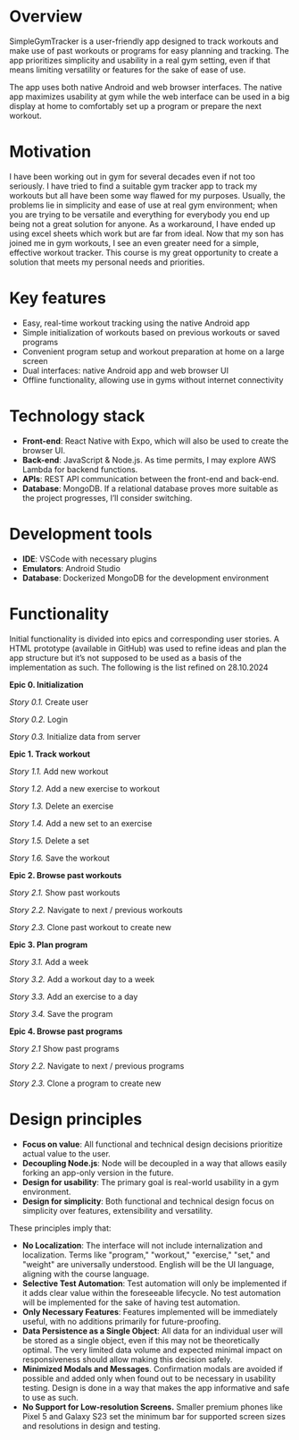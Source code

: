 # Overview

SimpleGymTracker is a user-friendly app designed to track workouts and make use of past workouts or programs for easy planning and tracking. The app prioritizes simplicity and usability in a real gym setting, even if that means limiting versatility or features for the sake of ease of use.

The app uses both native Android and web browser interfaces. The native app maximizes usability at gym while the web interface can be used in a big display at home to comfortably set up a program or prepare the next workout.

# Motivation

I have been working out in gym for several decades even if not too seriously. I have tried to find a suitable gym tracker app to track my workouts but all have been some way flawed for my purposes. Usually, the problems lie in simplicity and ease of use at real gym environment; when you are trying to be versatile and everything for everybody you end up being not a great solution for anyone. As a workaround, I have ended up using excel sheets which work but are far from ideal. Now that my son has joined me in gym workouts, I see an even greater need for a simple, effective workout tracker. This course is my great opportunity to create a solution that meets my personal needs and priorities.

# Key features

-   Easy, real-time workout tracking using the native Android app
-   Simple initialization of workouts based on previous workouts or saved programs
-   Convenient program setup and workout preparation at home on a large screen
-   Dual interfaces: native Android app and web browser UI
-   Offline functionality, allowing use in gyms without internet connectivity

# Technology stack

-   **Front-end**: React Native with Expo, which will also be used to create the browser UI.
-   **Back-end**: JavaScript & Node.js. As time permits, I may explore AWS Lambda for backend functions.
-   **APIs**: REST API communication between the front-end and back-end.
-   **Database**: MongoDB. If a relational database proves more suitable as the project progresses, I’ll consider switching.

# Development tools

-   **IDE**: VSCode with necessary plugins
-   **Emulators**: Android Studio
-   **Database**: Dockerized MongoDB for the development environment

# Functionality

Initial functionality is divided into epics and corresponding user stories. A HTML prototype (available in GitHub) was used to refine ideas and plan the app structure but it’s not supposed to be used as a basis of the implementation as such. The following is the list refined on 28.10.2024

**Epic 0. Initialization**

*Story 0.1.* Create user

*Story 0.2.* Login

*Story 0.3.* Initialize data from server

**Epic 1. Track workout**

*Story 1.1.* Add new workout

*Story 1.2.* Add a new exercise to workout

*Story 1.3.* Delete an exercise

*Story 1.4.* Add a new set to an exercise

*Story 1.5.* Delete a set

*Story 1.6.* Save the workout

**Epic 2. Browse past workouts**

*Story 2.1.* Show past workouts

*Story 2.2.* Navigate to next / previous workouts

*Story 2.3.* Clone past workout to create new

**Epic 3. Plan program**

*Story 3.1.* Add a week

*Story 3.2.* Add a workout day to a week

*Story 3.3.* Add an exercise to a day

*Story 3.4.* Save the program

**Epic 4. Browse past programs**

*Story 2.1* Show past programs

*Story 2.2.* Navigate to next / previous programs

*Story 2.3.* Clone a program to create new

# Design principles

-   **Focus on value**: All functional and technical design decisions prioritize actual value to the user.
-   **Decoupling Node.js**: Node will be decoupled in a way that allows easily forking an app-only version in the future.
-   **Design for usability**: The primary goal is real-world usability in a gym environment.
-   **Design for simplicity**: Both functional and technical design focus on simplicity over features, extensibility and versatility.

These principles imply that:

-   **No Localization**: The interface will not include internalization and localization. Terms like "program," "workout," "exercise," "set," and "weight" are universally understood. English will be the UI language, aligning with the course language.
-   **Selective Test Automation**: Test automation will only be implemented if it adds clear value within the foreseeable lifecycle. No test automation will be implemented for the sake of having test automation.
-   **Only Necessary Features**: Features implemented will be immediately useful, with no additions primarily for future-proofing.
-   **Data Persistence as a Single Object**: All data for an individual user will be stored as a single object, even if this may not be theoretically optimal. The very limited data volume and expected minimal impact on responsiveness should allow making this decision safely.
-   **Minimized Modals and Messages**. Confirmation modals are avoided if possible and added only when found out to be necessary in usability testing. Design is done in a way that makes the app informative and safe to use as such.
-   **No Support for Low-resolution Screens.** Smaller premium phones like Pixel 5 and Galaxy S23 set the minimum bar for supported screen sizes and resolutions in design and testing.
